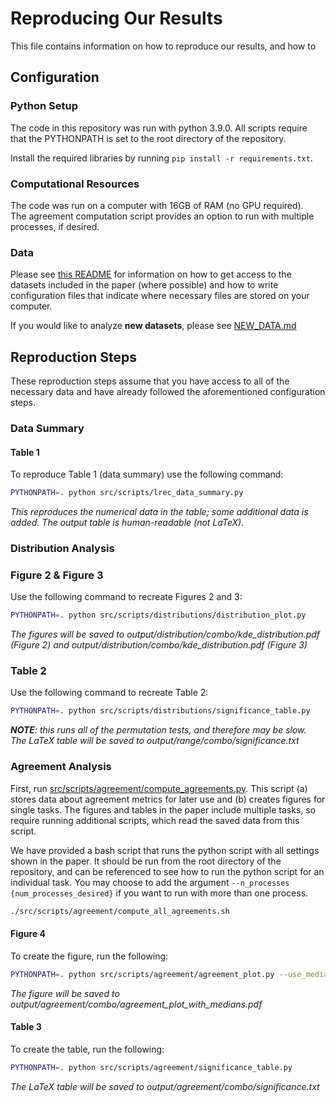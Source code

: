 # Reproducing Our Results
This file contains information on how to reproduce our results, and how to 

## Configuration
### Python Setup
The code in this repository was run with python 3.9.0. All scripts require that the PYTHONPATH is set to the root directory of the repository.

Install the required libraries by running `pip install -r requirements.txt`.

### Computational Resources
The code was run on a computer with 16GB of RAM (no GPU required).  
The agreement computation script provides an option to run with multiple processes, if desired.

### Data
Please see [this README](../config/README.md) for information on how to get access to the datasets included in the paper (where possible) and how to write configuration files that indicate where necessary files are stored on your computer.

If you would like to analyze __new datasets__, please see [NEW_DATA.md](NEW_DATA.md)

## Reproduction Steps
These reproduction steps assume that you have access to all of the necessary data and have already followed the aforementioned configuration steps.
### Data Summary
#### Table 1
To reproduce Table 1 (data summary) use the following command:
```bash
PYTHONPATH=. python src/scripts/lrec_data_summary.py
```
_This reproduces the numerical data in the table; some additional data is added. The output table is human-readable (not LaTeX)._


### Distribution Analysis
### Figure 2 & Figure 3
Use the following command to recreate Figures 2 and 3:
```bash
PYTHONPATH=. python src/scripts/distributions/distribution_plot.py
```
_The figures will be saved to output/distribution/combo/kde\_distribution.pdf (Figure 2) and output/distribution/combo/kde\_distribution.pdf (Figure 3)_

### Table 2
Use the following command to recreate Table 2:
```bash
PYTHONPATH=. python src/scripts/distributions/significance_table.py
```
_**NOTE**: this runs all of the permutation tests, and therefore may be slow._  
_The LaTeX table will be saved to output/range/combo/significance.txt_

### Agreement Analysis
First, run [src/scripts/agreement/compute_agreements.py](../src/scripts/agreement/compute_agreements.py). This script (a) stores data about agreement metrics for later use and (b) creates figures for single tasks. The figures and tables in the paper include multiple tasks, so require running additional scripts, which read the saved data from this script.

We have provided a bash script that runs the python script with all settings shown in the paper. It should be run from the root directory of the repository, and can be referenced to see how to run the python script for an individual task. You may choose to add the argument `--n_processes {num_processes_desired}` if you want to run with more than one process.
```bash
./src/scripts/agreement/compute_all_agreements.sh
```
#### Figure 4
To create the figure, run the following:
```bash
PYTHONPATH=. python src/scripts/agreement/agreement_plot.py --use_median
```
_The figure will be saved to output/agreement/combo/agreement\_plot\_with\_medians.pdf_

#### Table 3
To create the table, run the following:
```bash
PYTHONPATH=. python src/scripts/agreement/significance_table.py
```
_The LaTeX table will be saved to output/agreement/combo/significance.txt_
